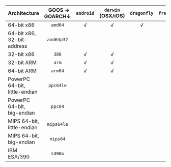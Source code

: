 |Architecture                    |&nbsp;&nbsp;GOOS →<br>GOARCH↓|`android`|`darwin`<br>(OSX/iOS)|`dragonfly`|`freebsd`|`linux`|`nacl`|`netbsd`|`openbsd`|`plan9`|`solaris`|`windows`|
|:-------------------------------|:---------------------------:|:-------:|:-------------------:|:---------:|:-------:|:-----:|:----:|:------:|:-------:|:-----:|:-------:|:-------:|
|64-bit x86                      |`amd64`                      |√        |√                    |√          |√        |√      |      |√       |√        |√      |√        |√        |
|64-bit x86,<br>32-bit-address   |`amd64p32`                   |         |                     |           |         |       |√     |        |         |       |         |         |
|32-bit x86                      |`386`                        |√        |√                    |           |√        |√      |√     |√       |√        |√      |         |√        |
|32-bit ARM                      |`arm`                        |√        |√                    |           |√        |√      |√     |√       |√        |√      |         |         |
|64-bit ARM                      |`arm64`                      |√        |√                    |           |         |√      |      |        |         |       |         |         |
|PowerPC 64-bit,<br>little-endian|`ppc64le`                    |         |                     |           |         |√      |      |        |         |       |         |         |
|PowerPC 64-bit,<br>big-endian   |`ppc64`                      |         |                     |           |         |√      |      |        |         |       |         |         |
|MIPS 64-bit,<br>little-endian   |`mips64le`                   |         |                     |           |         |√      |      |        |         |       |         |         |
|MIPS 64-bit,<br>big-endian      |`mips64`                     |         |                     |           |         |√      |      |        |         |       |         |         |
|IBM ESA/390                     |`s390x`                      |         |                     |           |         |√      |      |        |         |       |         |         |
